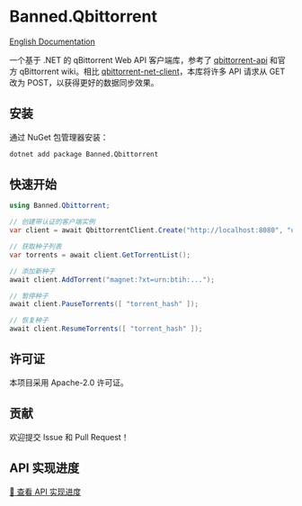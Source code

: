 # Banned.Qbittorrent

[English Documentation](../README.md)

一个基于 .NET 的 qBittorrent Web API 客户端库，参考了 [qbittorrent-api](https://github.com/rmartin16/qbittorrent-api) 和官方 qBittorrent wiki。相比 [qbittorrent-net-client](https://github.com/fedarovich/qbittorrent-net-client)，本库将许多 API 请求从 GET 改为 POST，以获得更好的数据同步效果。

## 安装

通过 NuGet 包管理器安装：

```bash
dotnet add package Banned.Qbittorrent
```

## 快速开始

```csharp
using Banned.Qbittorrent;

// 创建带认证的客户端实例
var client = await QbittorrentClient.Create("http://localhost:8080", "username", "password");

// 获取种子列表
var torrents = await client.GetTorrentList();

// 添加新种子
await client.AddTorrent("magnet:?xt=urn:btih:...");

// 暂停种子
await client.PauseTorrents([ "torrent_hash" ]);

// 恢复种子
await client.ResumeTorrents([ "torrent_hash" ]);
```

## 许可证

本项目采用 Apache-2.0 许可证。

## 贡献

欢迎提交 Issue 和 Pull Request！ 

## API 实现进度

[📘 查看 API 实现进度](https://github.com/banned2054/Banned.Qbittorrent/blob/main/Docs/API%20Implementation.md)